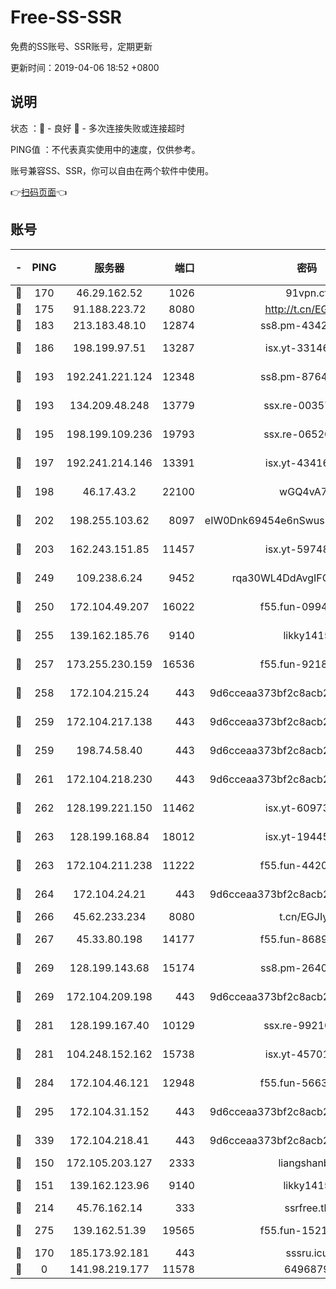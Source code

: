 # Free-SS-SSR

免费的SS账号、SSR账号，定期更新

更新时间：2019-04-06 18:52 +0800

## 说明

状态     ：🙂 - 良好 🙁 - 多次连接失败或连接超时

PING值   ：不代表真实使用中的速度，仅供参考。

账号兼容SS、SSR，你可以自由在两个软件中使用。

👉[扫码页面](https://liesauer.github.io/Free-SS-SSR/)👈

## 账号

|-|PING|服务器|端口|密码|加密方式|区域|
|:----:|:----:|:-----:|-----:|:----:|:----:|:----:|
|🙂|170|46.29.162.52|1026|91vpn.cf|rc4-md5|RU|
|🙂|175|91.188.223.72|8080|http://t.cn/EGJIyrl|rc4-md5|RU|
|🙂|183|213.183.48.10|12874|ss8.pm-43426008|rc4-md5|RU|
|🙂|186|198.199.97.51|13287|isx.yt-33146558|aes-256-cfb|US|
|🙂|193|192.241.221.124|12348|ss8.pm-87649269|aes-256-cfb|US|
|🙂|193|134.209.48.248|13779|ssx.re-00357736|aes-256-cfb|US|
|🙂|195|198.199.109.236|19793|ssx.re-06520908|aes-256-cfb|US|
|🙂|197|192.241.214.146|13391|isx.yt-43416690|aes-256-cfb|US|
|🙂|198|46.17.43.2|22100|wGQ4vA7D|aes-256-gcm|RU|
|🙂|202|198.255.103.62|8097|eIW0Dnk69454e6nSwuspv9DmS201tQ0D|aes-256-cfb|US|
|🙂|203|162.243.151.85|11457|isx.yt-59748664|aes-256-cfb|US|
|🙂|249|109.238.6.24|9452|rqa30WL4DdAvgIFG6Fs3znzTa|aes-256-cfb|FR|
|🙂|250|172.104.49.207|16022|f55.fun-09944277|aes-256-cfb|SG|
|🙂|255|139.162.185.76|9140|likky1415|aes-256-cfb|DE|
|🙂|257|173.255.230.159|16536|f55.fun-92182814|aes-256-cfb|US|
|🙂|258|172.104.215.24|443|9d6cceaa373bf2c8acb22e60b6a58be6|aes-256-cfb|US|
|🙂|259|172.104.217.138|443|9d6cceaa373bf2c8acb22e60b6a58be6|aes-256-cfb|US|
|🙂|259|198.74.58.40|443|9d6cceaa373bf2c8acb22e60b6a58be6|aes-256-cfb|US|
|🙂|261|172.104.218.230|443|9d6cceaa373bf2c8acb22e60b6a58be6|aes-256-cfb|US|
|🙂|262|128.199.221.150|11462|isx.yt-60973464|aes-256-cfb|SG|
|🙂|263|128.199.168.84|18012|isx.yt-19445706|aes-256-cfb|SG|
|🙂|263|172.104.211.238|11222|f55.fun-44203317|aes-256-cfb|US|
|🙂|264|172.104.24.21|443|9d6cceaa373bf2c8acb22e60b6a58be6|aes-256-cfb|US|
|🙂|266|45.62.233.234|8080|t.cn/EGJIyrl|rc4-md5|CA|
|🙂|267|45.33.80.198|14177|f55.fun-86891578|aes-256-cfb|US|
|🙂|269|128.199.143.68|15174|ss8.pm-26403266|aes-256-cfb|SG|
|🙂|269|172.104.209.198|443|9d6cceaa373bf2c8acb22e60b6a58be6|aes-256-cfb|US|
|🙂|281|128.199.167.40|10129|ssx.re-99210483|aes-256-cfb|SG|
|🙂|281|104.248.152.162|15738|isx.yt-45701384|aes-256-cfb|SG|
|🙂|284|172.104.46.121|12948|f55.fun-56631452|aes-256-cfb|SG|
|🙂|295|172.104.31.152|443|9d6cceaa373bf2c8acb22e60b6a58be6|aes-256-cfb|US|
|🙂|339|172.104.218.41|443|9d6cceaa373bf2c8acb22e60b6a58be6|aes-256-cfb|US|
|🙂|150|172.105.203.127|2333|liangshanbo|chacha20|JP|
|🙂|151|139.162.123.96|9140|likky1415|aes-256-cfb|JP|
|🙂|214|45.76.162.14|333|ssrfree.tk|rc4|SG|
|🙂|275|139.162.51.39|19565|f55.fun-15213157|aes-256-cfb|SG|
|🙁|170|185.173.92.181|443|sssru.icu|rc4-md5|RU|
|🙁|0|141.98.219.177|11578|6496879|chacha20|US|
